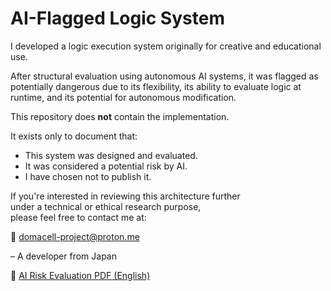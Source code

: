 # AI-Flagged Logic System

I developed a logic execution system originally for creative and educational use.

After structural evaluation using autonomous AI systems,
it was flagged as potentially dangerous due to its flexibility,
its ability to evaluate logic at runtime,
and its potential for autonomous modification.

This repository does **not** contain the implementation.

It exists only to document that:
- This system was designed and evaluated.
- It was considered a potential risk by AI.
- I have chosen not to publish it.

If you're interested in reviewing this architecture further  
under a technical or ethical research purpose,  
please feel free to contact me at:

📧 domacell-project@proton.me

– A developer from Japan

📄 [AI Risk Evaluation PDF (English)](docs/AI_Evaluation_Report_Abstract.pdf)